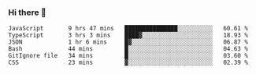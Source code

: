 ### Hi there 👋

<!-- - 🔭 I’m currently working on ...
- 🌱 I’m currently learning ...
- 👯 I’m looking to collaborate on ...
- 🤔 I’m looking for help with ...
- 💬 Ask me about ...
- 📫 How to reach me: ...
- 😄 Pronouns: ...
- ⚡ Fun fact: ... -->



<!--START_SECTION:waka-->

```text
JavaScript       9 hrs 47 mins   ███████████████░░░░░░░░░░   60.61 %
TypeScript       3 hrs 3 mins    ████▓░░░░░░░░░░░░░░░░░░░░   18.93 %
JSON             1 hr 6 mins     █▓░░░░░░░░░░░░░░░░░░░░░░░   06.87 %
Bash             44 mins         █░░░░░░░░░░░░░░░░░░░░░░░░   04.63 %
GitIgnore file   34 mins         █░░░░░░░░░░░░░░░░░░░░░░░░   03.60 %
CSS              23 mins         ▓░░░░░░░░░░░░░░░░░░░░░░░░   02.39 %
```

<!--END_SECTION:waka-->
